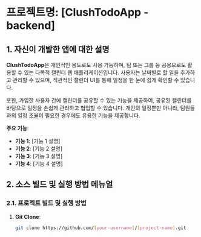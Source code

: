 # 프로젝트명: [ClushTodoApp - backend]

## 1. 자신이 개발한 앱에 대한 설명

**ClushTodoApp**은 개인적인 용도로도 사용 가능하며, 팀 또는 그룹 등 공용으로도 활용할 수 있는 다목적 캘린더 웹 애플리케이션입니다. 사용자는 날짜별로 할 일을 추가하고 관리할 수 있으며, 직관적인 캘린더 UI를 통해 일정을 한 눈에 쉽게 확인할 수 있습니다.

또한, 가입한 사용자 간에 캘린더를 공유할 수 있는 기능을 제공하여, 공유된 캘린더를 바탕으로 일정을 손쉽게 관리하고 협업할 수 있습니다. 개인의 일정뿐만 아니라, 팀원들과의 일정 조율이 필요한 경우에도 유용한 기능을 제공합니다.


**주요 기능**:
- **기능 1**: [기능 1 설명]
- **기능 2**: [기능 2 설명]
- **기능 3**: [기능 3 설명]
- **기능 4**: [기능 4 설명]

## 2. 소스 빌드 및 실행 방법 메뉴얼

### 2.1. 프로젝트 빌드 및 실행 방법

1. **Git Clone**:
   ```bash
   git clone https://github.com/[your-username]/[project-name].git
